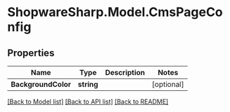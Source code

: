 # ShopwareSharp.Model.CmsPageConfig

## Properties

Name | Type | Description | Notes
------------ | ------------- | ------------- | -------------
**BackgroundColor** | **string** |  | [optional] 

[[Back to Model list]](../../README.md#documentation-for-models) [[Back to API list]](../../README.md#documentation-for-api-endpoints) [[Back to README]](../../README.md)

